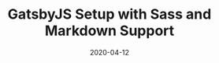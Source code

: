 ---
path: '/blog/gatsbyjs-setup-with-sass-and-markdown-support'
image: 'post-1.png'
imageBucket: 'https://oblong-objects-media.s3-us-west-2.amazonaws.com/post-1.png'
date: '2020-04-12'
title: 'GatsbyJS Setup with Sass and Markdown Support'
description: 'Using Markdown with Gatsby and GraphQL makes the creation of new content a breeze.'
keywords: 'markdown, gatsby, graphql'
---